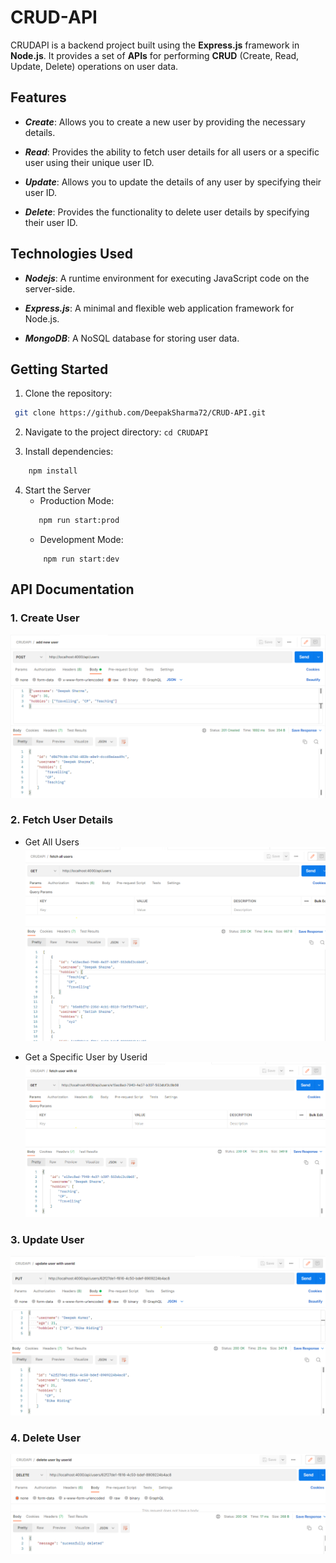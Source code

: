 # CRUD-API
CRUDAPI is a backend project built using the **Express.js** framework in **Node.js**. It provides a set of **APIs** for performing **CRUD** (Create, Read, Update, Delete) operations on user data.


## Features
- **_Create_**: Allows you to create a new user by providing the necessary details.

- ***Read***: Provides the ability to fetch user details for all users or a specific user using their unique user ID.

- ***Update***: Allows you to update the details of any user by specifying their user ID.

- ***Delete***: Provides the functionality to delete user details by specifying their user ID.


## Technologies Used

- ***Nodejs***: A runtime environment for executing JavaScript code on the server-side.

- ***Express.js***: A minimal and flexible web application framework for Node.js.

- ***MongoDB***: A NoSQL database for storing user data.


## Getting Started
1. Clone the repository: 
```bash
 git clone https://github.com/DeepakSharma72/CRUD-API.git
```
2. Navigate to the project directory: `cd CRUDAPI`

3. Install dependencies: 
```bash
    npm install
```

4. Start the Server
    -  Production Mode:
    ```bash
       npm run start:prod
    ```
    - Development Mode:
    ```
        npm run start:dev
    ```


## API Documentation

### 1. Create User
![Add new user](./assets/createuser.png)

### 2. Fetch User Details

- Get All Users
![Fetch All user](./assets/fetchalluser.png)

- Get a Specific User by Userid
![Fetch Specific user](./assets/fetchspecificuser.png)

### 3. Update User
![Update user](./assets/updateuser.png)

### 4. Delete User
![Fetch Specific user](./assets/deleteuser.png)










